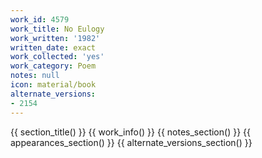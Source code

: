```yaml
---
work_id: 4579
work_title: No Eulogy
work_written: '1982'
written_date: exact
work_collected: 'yes'
work_category: Poem
notes: null
icon: material/book
alternate_versions:
- 2154
---
```


{{ section_title() }}
{{ work_info() }}
{{ notes_section() }}
{{ appearances_section() }}
{{ alternate_versions_section() }}